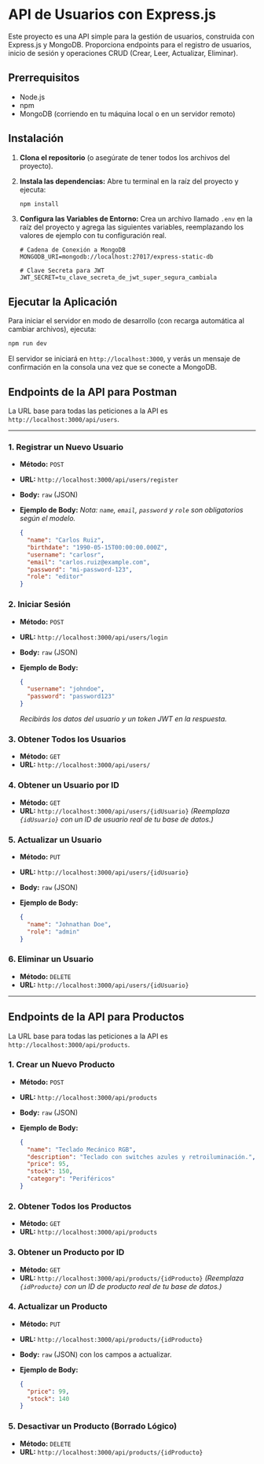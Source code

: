 # API de Usuarios con Express.js

Este proyecto es una API simple para la gestión de usuarios, construida con Express.js y MongoDB. Proporciona endpoints para el registro de usuarios, inicio de sesión y operaciones CRUD (Crear, Leer, Actualizar, Eliminar).

## Prerrequisitos

- Node.js
- npm
- MongoDB (corriendo en tu máquina local o en un servidor remoto)

## Instalación

1.  **Clona el repositorio** (o asegúrate de tener todos los archivos del proyecto).

2.  **Instala las dependencias:**
    Abre tu terminal en la raíz del proyecto y ejecuta:
    ```bash
    npm install
    ```

3.  **Configura las Variables de Entorno:**
    Crea un archivo llamado `.env` en la raíz del proyecto y agrega las siguientes variables, reemplazando los valores de ejemplo con tu configuración real.
    ```env
    # Cadena de Conexión a MongoDB
    MONGODB_URI=mongodb://localhost:27017/express-static-db

    # Clave Secreta para JWT
    JWT_SECRET=tu_clave_secreta_de_jwt_super_segura_cambiala
    ```

## Ejecutar la Aplicación

Para iniciar el servidor en modo de desarrollo (con recarga automática al cambiar archivos), ejecuta:

```bash
npm run dev
```

El servidor se iniciará en `http://localhost:3000`, y verás un mensaje de confirmación en la consola una vez que se conecte a MongoDB.

## Endpoints de la API para Postman

La URL base para todas las peticiones a la API es `http://localhost:3000/api/users`.

---

### 1. Registrar un Nuevo Usuario

-   **Método:** `POST`
-   **URL:** `http://localhost:3000/api/users/register`
-   **Body:** `raw` (JSON)
-   **Ejemplo de Body:**
    *Nota: `name`, `email`, `password` y `role` son obligatorios según el modelo.*

    ```json
    {
      "name": "Carlos Ruiz",
      "birthdate": "1990-05-15T00:00:00.000Z",
      "username": "carlosr",
      "email": "carlos.ruiz@example.com",
      "password": "mi-password-123",
      "role": "editor"
    }
    ```

### 2. Iniciar Sesión

-   **Método:** `POST`
-   **URL:** `http://localhost:3000/api/users/login`
-   **Body:** `raw` (JSON)
-   **Ejemplo de Body:**

    ```json
    {
      "username": "johndoe",
      "password": "password123"
    }
    ```
    *Recibirás los datos del usuario y un token JWT en la respuesta.*

### 3. Obtener Todos los Usuarios

-   **Método:** `GET`
-   **URL:** `http://localhost:3000/api/users/`

### 4. Obtener un Usuario por ID

-   **Método:** `GET`
-   **URL:** `http://localhost:3000/api/users/{idUsuario}`
    *(Reemplaza `{idUsuario}` con un ID de usuario real de tu base de datos.)*

### 5. Actualizar un Usuario

-   **Método:** `PUT`
-   **URL:** `http://localhost:3000/api/users/{idUsuario}`
-   **Body:** `raw` (JSON)
-   **Ejemplo de Body:**

    ```json
    {
      "name": "Johnathan Doe",
      "role": "admin"
    }
    ```

### 6. Eliminar un Usuario

-   **Método:** `DELETE`
-   **URL:** `http://localhost:3000/api/users/{idUsuario}`

---

## Endpoints de la API para Productos

La URL base para todas las peticiones a la API es `http://localhost:3000/api/products`.

### 1. Crear un Nuevo Producto

-   **Método:** `POST`
-   **URL:** `http://localhost:3000/api/products`
-   **Body:** `raw` (JSON)
-   **Ejemplo de Body:**

    ```json
    {
      "name": "Teclado Mecánico RGB",
      "description": "Teclado con switches azules y retroiluminación.",
      "price": 95,
      "stock": 150,
      "category": "Periféricos"
    }
    ```

### 2. Obtener Todos los Productos

-   **Método:** `GET`
-   **URL:** `http://localhost:3000/api/products`

### 3. Obtener un Producto por ID

-   **Método:** `GET`
-   **URL:** `http://localhost:3000/api/products/{idProducto}`
    *(Reemplaza `{idProducto}` con un ID de producto real de tu base de datos.)*

### 4. Actualizar un Producto

-   **Método:** `PUT`
-   **URL:** `http://localhost:3000/api/products/{idProducto}`
-   **Body:** `raw` (JSON) con los campos a actualizar.
-   **Ejemplo de Body:**

    ```json
    {
      "price": 99,
      "stock": 140
    }
    ```

### 5. Desactivar un Producto (Borrado Lógico)

-   **Método:** `DELETE`
-   **URL:** `http://localhost:3000/api/products/{idProducto}`
